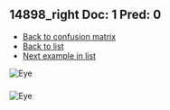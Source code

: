 ## 14898_right Doc: 1 Pred: 0
- [Back to confusion matrix](https://github.com/juliandewit/kaggle_retinopathy/blob/master/matrix.md)
- [Back to list](https://github.com/juliandewit/kaggle_retinopathy/blob/master/lists/10/list.md)
- [Next example in list](https://github.com/juliandewit/kaggle_retinopathy/blob/master/lists/10/14/14901_left.md)

![Eye](https://retinopaty.blob.core.windows.net/size1024/14898_right_1.jpeg)

### 

![Eye]()
